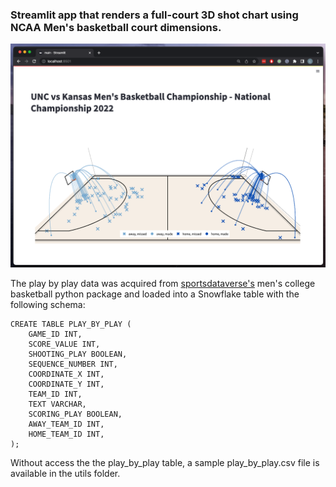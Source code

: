 ### Streamlit app that renders a full-court 3D shot chart using NCAA Men's basketball court dimensions.

![alt text](https://github.com/LwrncLiu/march_madness/blob/main/utils/example.png)

The play by play data was acquired from <a href="https://py.sportsdataverse.org/docs/mbb/">sportsdataverse's</a> men's college basketball python package and loaded into a Snowflake table with the following schema: 

```
CREATE TABLE PLAY_BY_PLAY (
    GAME_ID INT,
    SCORE_VALUE INT,
    SHOOTING_PLAY BOOLEAN,
    SEQUENCE_NUMBER INT,
    COORDINATE_X INT,
    COORDINATE_Y INT,
    TEAM_ID INT,
    TEXT VARCHAR,
    SCORING_PLAY BOOLEAN,
    AWAY_TEAM_ID INT,
    HOME_TEAM_ID INT,
);
```

Without access the the play_by_play table, a sample play_by_play.csv file is available in the utils folder.  
